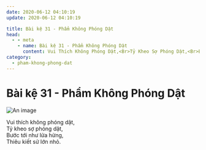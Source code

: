 ```yaml
---
date: 2020-06-12 04:10:19
update: 2020-06-12 04:10:19

title: Bài kệ 31 - Phẩm Không Phóng Dật
head:
  - - meta
    - name: Bài kệ 31 - Phẩm Không Phóng Dật
      content: Vui Thích Không Phóng Dật,<Br>Tỷ Kheo Sợ Phóng Dật,<Br>Bước Tới Như Lửa Hừng,<Br>Thiêu Kiết Sử Lớn Nhỏ.<Br>
category:
  - pham-khong-phong-dat
---
```


# Bài kệ 31 - Phẩm Không Phóng Dật

![An image](/img/pham-khong-phong-dat/pham-khong-phong-dat-031.jpg)

Vui thích không phóng dật,<br>Tỷ kheo sợ phóng dật,<br>Bước tới như lửa hừng,<br>Thiêu kiết sử lớn nhỏ.<br>
